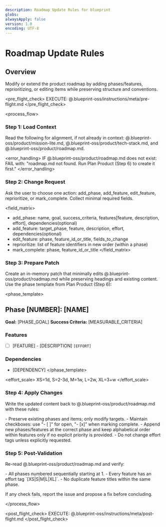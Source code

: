 ```yaml
---
description: Roadmap Update Rules for blueprint
globs:
alwaysApply: false
version: 1.0
encoding: UTF-8
---
```


# Roadmap Update Rules

## Overview

Modify or extend the product roadmap by adding phases/features, reprioritizing, or editing items while preserving structure and conventions.

<pre_flight_check>
EXECUTE: @.blueprint-oss/instructions/meta/pre-flight.md
</pre_flight_check>

<process_flow>

<step number="1" subagent="context-fetcher" name="load_context">

### Step 1: Load Context

Read the following for alignment, if not already in context: @.blueprint-oss/product/mission-lite.md, @.blueprint-oss/product/tech-stack.md, and @.blueprint-oss/product/roadmap.md.

<error_handling>
IF @.blueprint-oss/product/roadmap.md does not exist:
FAIL with: "roadmap.md not found. Run Plan Product (Step 6) to create it first."
</error_handling>

</step>

<step number="2" subagent="context-fetcher" name="change_request">

### Step 2: Change Request

Ask the user to choose one action: add_phase, add_feature, edit_feature, reprioritize, or mark_complete. Collect minimal required fields.

<field_matrix>

- add_phase: name, goal, success_criteria, features[feature, description, effort], dependencies(optional)
- add_feature: target_phase, feature, description, effort, dependencies(optional)
- edit_feature: phase, feature_id_or_title, fields_to_change
- reprioritize: list of feature identifiers in new order (within a phase)
- mark_complete: phase, feature_id_or_title
  </field_matrix>

</step>

<step number="3" subagent="file-creator" name="prepare_patch">

### Step 3: Prepare Patch

Create an in-memory patch that minimally edits @.blueprint-oss/product/roadmap.md while preserving headings and existing content. Use the phase template from Plan Product (Step 6):

<phase_template>

## Phase [NUMBER]: [NAME]

**Goal:** [PHASE_GOAL]
**Success Criteria:** [MEASURABLE_CRITERIA]

### Features

- [ ] [FEATURE] - [DESCRIPTION] `[EFFORT]`

### Dependencies

- [DEPENDENCY]
  </phase_template>

<effort_scale>
XS=1d, S=2-3d, M=1w, L=2w, XL=3+w
</effort_scale>

</step>

<step number="4" subagent="file-creator" name="apply_changes">

### Step 4: Apply Changes

Write the updated content back to @.blueprint-oss/product/roadmap.md with these rules:

<rules>
- Preserve existing phases and items; only modify targets.
- Maintain checkboxes: use "- [ ]" for open, "- [x]" when marking complete.
- Append new phases/features at the correct phase and keep alphabetical order within features only if no explicit priority is provided.
- Do not change effort tags unless explicitly requested.
</rules>

</step>

<step number="5" subagent="context-fetcher" name="post_validation">

### Step 5: Post-Validation

Re-read @.blueprint-oss/product/roadmap.md and verify:

<checks>
- All phases numbered sequentially starting at 1.
- Every feature has an effort tag `[XS|S|M|L|XL]`.
- No duplicate feature titles within the same phase.
</checks>

If any check fails, report the issue and propose a fix before concluding.

</step>

</process_flow>

<post_flight_check>
EXECUTE: @.blueprint-oss/instructions/meta/post-flight.md
</post_flight_check>
